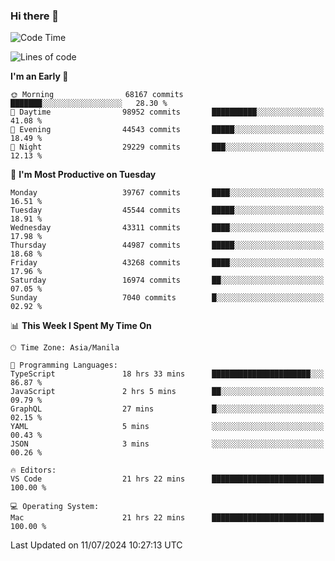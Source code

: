 ### Hi there 👋

<!--START_SECTION:waka-->
![Code Time](http://img.shields.io/badge/Code%20Time-5%2C355%20hrs%2022%20mins-blue)

![Lines of code](https://img.shields.io/badge/From%20Hello%20World%20I%27ve%20Written-113.2%20million%20lines%20of%20code-blue)

**I'm an Early 🐤** 

```text
🌞 Morning                68167 commits       ███████░░░░░░░░░░░░░░░░░░   28.30 % 
🌆 Daytime                98952 commits       ██████████░░░░░░░░░░░░░░░   41.08 % 
🌃 Evening                44543 commits       █████░░░░░░░░░░░░░░░░░░░░   18.49 % 
🌙 Night                  29229 commits       ███░░░░░░░░░░░░░░░░░░░░░░   12.13 % 
```
📅 **I'm Most Productive on Tuesday** 

```text
Monday                   39767 commits       ████░░░░░░░░░░░░░░░░░░░░░   16.51 % 
Tuesday                  45544 commits       █████░░░░░░░░░░░░░░░░░░░░   18.91 % 
Wednesday                43311 commits       ████░░░░░░░░░░░░░░░░░░░░░   17.98 % 
Thursday                 44987 commits       █████░░░░░░░░░░░░░░░░░░░░   18.68 % 
Friday                   43268 commits       ████░░░░░░░░░░░░░░░░░░░░░   17.96 % 
Saturday                 16974 commits       ██░░░░░░░░░░░░░░░░░░░░░░░   07.05 % 
Sunday                   7040 commits        █░░░░░░░░░░░░░░░░░░░░░░░░   02.92 % 
```


📊 **This Week I Spent My Time On** 

```text
🕑︎ Time Zone: Asia/Manila

💬 Programming Languages: 
TypeScript               18 hrs 33 mins      ██████████████████████░░░   86.87 % 
JavaScript               2 hrs 5 mins        ██░░░░░░░░░░░░░░░░░░░░░░░   09.79 % 
GraphQL                  27 mins             █░░░░░░░░░░░░░░░░░░░░░░░░   02.15 % 
YAML                     5 mins              ░░░░░░░░░░░░░░░░░░░░░░░░░   00.43 % 
JSON                     3 mins              ░░░░░░░░░░░░░░░░░░░░░░░░░   00.26 % 

🔥 Editors: 
VS Code                  21 hrs 22 mins      █████████████████████████   100.00 % 

💻 Operating System: 
Mac                      21 hrs 22 mins      █████████████████████████   100.00 % 
```


 Last Updated on 11/07/2024 10:27:13 UTC
<!--END_SECTION:waka-->


<!--
**rad182/rad182** is a ✨ _special_ ✨ repository because its `README.md` (this file) appears on your GitHub profile.

Here are some ideas to get you started:

- 🔭 I’m currently working on ...
- 🌱 I’m currently learning ...
- 👯 I’m looking to collaborate on ...
- 🤔 I’m looking for help with ...
- 💬 Ask me about ...
- 📫 How to reach me: ...
- 😄 Pronouns: ...
- ⚡ Fun fact: ...
-->
